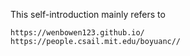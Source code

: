 This self-introduction mainly refers to
```
https://wenbowen123.github.io/
https://people.csail.mit.edu/boyuanc//
```